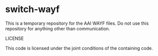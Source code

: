 # switch-wayf

This is a temporary repository for the AAI WAYF files. Do not use this
repository for anything other than communication. 

LICENSE

This code is licensed under the joint conditions of the containing code.  
